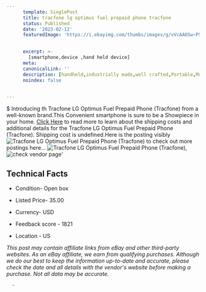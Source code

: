 ```yaml
---
      template: SinglePost
      title: tracfone lg optimus fuel prepaid phone tracfone 
      status: Published
      date: '2023-02-12'
      featuredImage: 'https://i.ebayimg.com/thumbs/images/g/vVcAAOSw~P5j4~TD/s-l225.jpg'
       

      excerpt: >-
        [smartphone,device ,hand held device]
      meta:
      canonicalLink: ''
      description: [handheld,industrially made,well crafted,Portable,Mobile,Compact,Convenient,Lightweight,Maneuverable,Man-portable,Miniature,Carriable,Hand-held,Light,Holdable,Transportable,Mobile device,Pocket-sized,On-the-go,Wireless,Cordless,Compact size,Convenient size, smartphone,device ,hand held device]
      noindex: false
      

---
```

$
      Introducing th Tracfone LG Optimus Fuel Prepaid Phone  (Tracfone) from a well-known brand.This Convenient smartphone is sure to be a Showpiece in your home. [Click Here](https://www.ebay.com/itm/225408019636?hash=item347b5d6cb4%3Ag%3AvVcAAOSw%7EP5j4%7ETD&mkevt=1&mkcid=1&mkrid=711-53200-19255-0&campid=%253CePNCampaignId%253E&customid=%253CreferenceId%253E&toolid=10049) to read more to learn about the shipping costs and additional details for the Tracfone LG Optimus Fuel Prepaid Phone  (Tracfone). Shipping cost is undefined.Here is the posting visibly ![Tracfone LG Optimus Fuel Prepaid Phone  (Tracfone)](https://i.ebayimg.com/thumbs/images/g/vVcAAOSw~P5j4~TD/s-l225.jpg) to check out more postings here... ![Tracfone LG Optimus Fuel Prepaid Phone  (Tracfone)](https://i.ebayimg.com/images/g/vVcAAOSw~P5j4~TD/s-l1600.jpg), ![check vendor page](https://origin-galleryplus.ebayimg.com/ws/web/225408019636_2_0_1/225x225.jpg)'

      

 ## Technical Facts 



     
      

 - Condition- Open box 


      

 - Listed Price- 35.00 


      

 - Currency- USD 


      

 - Feedback score - 1821 


      

 - Location - US 


      
      

 *_This post may contain affiliate links from eBay and other third-party websites. As an eBay affiliate, we earn from qualifying purchases. Although we do our best to keep the information up-to-date and accurate, please check the date and all details with the vendor's website before making a purchase. Not all data may be accurate._*




      -

